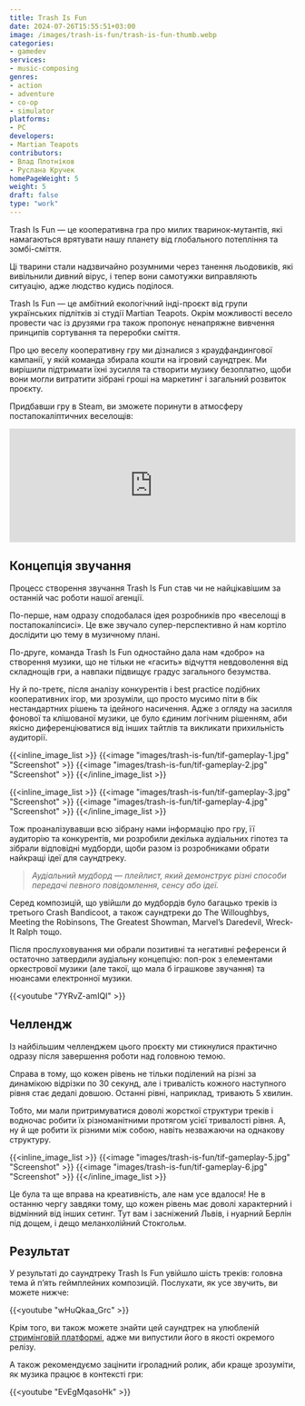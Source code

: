 ```yaml
---
title: Trash Is Fun
date: 2024-07-26T15:55:51+03:00
image: /images/trash-is-fun/trash-is-fun-thumb.webp
categories:
- gamedev
services:
- music-composing
genres:
- action
- adventure
- co-op
- simulator
platforms:
- PC
developers:
- Martian Teapots
contributors:
- Влад Плотніков
- Руслана Кручек
homePageWeight: 5
weight: 5
draft: false
type: "work"
---
```


Trash Is Fun — це кооперативна гра про милих тваринок-мутантів, які намагаються врятувати нашу планету від глобального потепління та зомбі-сміття.

Ці тварини стали надзвичайно розумними через танення льодовиків, які вивільнили дивний вірус, і тепер вони самотужки виправляють ситуацію, адже людство кудись поділося.

Trash Is Fun — це амбітний екологічний інді-проєкт від групи українських підлітків зі студії Martian Teapots. Окрім можливості весело провести час із друзями гра також пропонує ненапряжне вивчення принципів сортування та переробки сміття.

Про цю веселу кооперативну гру ми дізналися з краудфандингової кампанії, у якій команда збирала кошти на ігровий саундтрек. Ми вирішили підтримати їхні зусилля та створити музику безоплатно, щоби вони могли витратити зібрані гроші на маркетинг і загальний розвиток проєкту.

Придбавши гру в Steam, ви зможете поринути в атмосферу постапокаліптичних веселощів:

<iframe loading="lazy" src="https://store.steampowered.com/widget/1671310/" frameborder="0" width="100%" height="200"></iframe>

## Концепція звучання

Процесс створення звучання Trash Is Fun став чи не найцікавішим за останній час роботи нашої агенції.

По-перше, нам одразу сподобалася ідея розробників про «веселощі в постапокаліпсисі». Це вже звучало супер-перспективно й нам кортіло дослідити цю тему в музичному плані.

По-друге, команда Trash Is Fun одностайно дала нам «добро» на створення музики, що не тільки не «гасить» відчуття невдоволення від складнощів гри, а навпаки підвищує градус загального безумства.

Ну й по-третє, після аналізу конкурентів і best practice подібних кооперативних ігор, ми зрозуміли, що просто мусимо піти в бік нестандартних рішень та ідейного насичення. Адже з огляду на засилля фонової та клішованої музики, це було єдиним логічним рішенням, аби якісно диференціюватися від інших тайтлів та викликати прихильність аудиторії.

{{<inline_image_list >}}
{{<image "images/trash-is-fun/tif-gameplay-1.jpg" "Screenshot"  >}}
{{<image "images/trash-is-fun/tif-gameplay-2.jpg" "Screenshot"  >}}
{{</inline_image_list >}}

{{<inline_image_list >}}
{{<image "images/trash-is-fun/tif-gameplay-3.jpg" "Screenshot"  >}}
{{<image "images/trash-is-fun/tif-gameplay-4.jpg" "Screenshot"  >}}
{{</inline_image_list >}}

Тож проаналізувавши всю зібрану нами інформацію про гру, її аудиторію та конкурентів, ми розробили декілька аудіальних гіпотез та зібрали відповідні мудборди, щоби разом із розробниками обрати найкращі ідеї для саундтреку.

>*Аудіальний мудборд — плейлист, який демонструє різні способи передачі певного повідомлення, сенсу або ідеї.*

Серед композицій, що увійшли до мудбордів було багацько треків із третього Crash Bandicoot, а також саундтреки до The Willoughbys, Meeting the Robinsons, The Greatest Showman, Marvel’s Daredevil, Wreck-It Ralph тощо.

Після прослуховування ми обрали позитивні та негативні референси й остаточно затвердили аудіальну концепцію: поп-рок з елементами оркестрової музики (але такої, що мала б іграшкове звучання) та нюансами електронної музики.

{{<youtube "7YRvZ-amIQI" >}}

## Челлендж

Із найбільшим челленджем цього проєкту ми стикнулися практично одразу після завершення роботи над головною темою.

Справа в тому, що кожен рівень не тільки поділений на різні за динамікою відрізки по 30 секунд, але і тривалість кожного наступного рівня стає дедалі довшою. Останні рівні, наприклад, тривають 5 хвилин.

Тобто, ми мали притримуватися доволі жорсткої структури треків і водночас робити їх різноманітними протягом усієї тривалості рівня. А, ну й ще робити їх різними між собою, навіть незважаючи на однакову структуру.

{{<inline_image_list >}}
{{<image "images/trash-is-fun/tif-gameplay-5.jpg" "Screenshot"  >}}
{{<image "images/trash-is-fun/tif-gameplay-6.jpg" "Screenshot"  >}}
{{</inline_image_list >}}

Це була та ще вправа на креативність, але нам усе вдалося! Не в останню чергу завдяки тому, що кожен рівень має доволі характерний і відмінний від інших сетинг. Тут вам і засніжений Львів, і нуарний Берлін під дощем, і дещо меланхолійний Стокгольм.

## Результат

У результаті до саундтреку Trash Is Fun увійшло шість треків: головна тема й п’ять геймплейних композицій. Послухати, як усе звучить, ви можете нижче:

{{<youtube "wHuQkaa_Grc" >}}

Крім того, ви також можете знайти цей саундтрек на улюбленій [стримінговій платформі](https://vldpltnkv.ampl.ink/tif_ost), адже ми випустили його в якості окремого релізу.

А також рекомендуємо зацінити ігроладний ролик, аби краще зрозуміти, як музика працює в контексті гри:

{{<youtube "EvEgMqasoHk" >}}